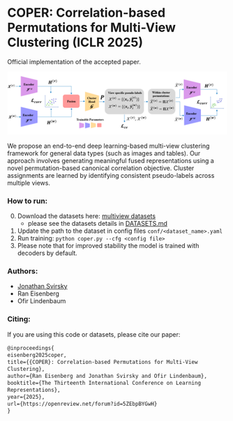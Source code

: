 # COPER: Correlation-based Permutations for Multi-View Clustering (ICLR 2025)

Official implementation of the accepted paper.

<p align="center">
<img src="imgs/img.png" width="600">
</p>


We propose an end-to-end deep learning-based multi-view clustering framework for general data types (such as images and tables). 
Our approach involves generating meaningful fused representations using a novel permutation-based canonical correlation objective. 
Cluster assignments are learned by identifying consistent pseudo-labels across multiple views.

### How to run:

0. Download the datasets here: [multiview datasets](https://biu365-my.sharepoint.com/:f:/g/personal/svirskj_biu_ac_il/Es78WjrYx2NJqdFbYR1giz4BHHk-UaCmzphyLolkTVYZdQ?e=l46YTf)
   - please see the datasets details in [DATASETS.md](https://github.com/LindenbaumLab/COPER/blob/main/DATASETS.md)
2. Update the path to the dataset in config files `conf/<dataset_name>.yaml`
2. Run training: `python coper.py --cfg <config file>`
3. Please note that for improved stability the model is trained with decoders by default.


### Authors:

* [Jonathan Svirsky](https://github.com/jsvir)
* Ran Eisenberg
* Ofir Lindenbaum


### Citing:

If you are using this code or datasets, please cite our paper:

```
@inproceedings{
eisenberg2025coper,
title={{COPER}: Correlation-based Permutations for Multi-View Clustering},
author={Ran Eisenberg and Jonathan Svirsky and Ofir Lindenbaum},
booktitle={The Thirteenth International Conference on Learning Representations},
year={2025},
url={https://openreview.net/forum?id=5ZEbpBYGwH}
}
```